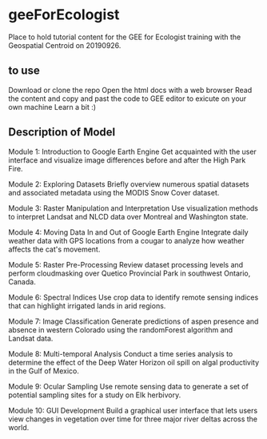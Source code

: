 # geeForEcologist

Place to hold tutorial content for the GEE for Ecologist training with the Geospatial Centroid on 20190926. 


## to use 

Download or clone the repo 
Open the html docs with a web browser 
Read the content and copy and past the code to GEE editor to exicute on your own machine 
Learn a bit :) 

## Description of Model

Module 1: Introduction to Google Earth Engine
Get acquainted with the user interface and visualize image differences before and after the High Park Fire.

Module 2: Exploring Datasets
Briefly overview numerous spatial datasets and associated metadata using the MODIS Snow Cover dataset.

Module 3: Raster Manipulation and Interpretation
Use visualization methods to interpret Landsat and NLCD data over Montreal and Washington state.

Module 4: Moving Data In and Out of Google Earth Engine
Integrate daily weather data with GPS locations from a cougar to analyze how weather affects the cat's movement.

Module 5: Raster Pre-Processing
Review dataset processing levels and perform cloudmasking over Quetico Provincial Park in southwest Ontario, Canada.

Module 6: Spectral Indices
Use crop data to identify remote sensing indices that can highlight irrigated lands in arid regions.

Module 7: Image Classification
Generate predictions of aspen presence and absence in western Colorado using the randomForest algorithm and Landsat data.

Module 8: Multi-temporal Analysis
Conduct a time series analysis to determine the effect of the Deep Water Horizon oil spill on algal productivity in the Gulf of Mexico.

Module 9: Ocular Sampling
Use remote sensing data to generate a set of potential sampling sites for a study on Elk herbivory.

Module 10: GUI Development
Build a graphical user interface that lets users view changes in vegetation over time for three major river deltas across the world.




